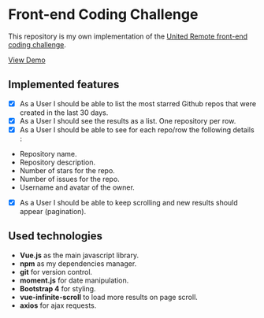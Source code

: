 # Front-end Coding Challenge

This repository is my own implementation of the [United Remote front-end coding challenge](https://github.com/hiddenfounders/frontend-coding-challenge).

[View Demo](https://axel-dev.github.io/ur-frontend-coding-challenge/)

## Implemented features

* [x] As a User I should be able to list the most starred Github repos that were created in the last 30 days.
* [x] As a User I should see the results as a list. One repository per row.
* [x] As a User I should be able to see for each repo/row the following details :
 - Repository name.
 - Repository description.
 - Number of stars for the repo.
 - Number of issues for the repo.
 - Username and avatar of the owner.
* [x] As a User I should be able to keep scrolling and new results should appear (pagination).

## Used technologies

- **Vue.js** as the main javascript library.
- **npm** as my dependencies manager.
- **git** for version control.
- **moment.js** for date manipulation.
- **Bootstrap 4** for styling.
- **vue-infinite-scroll** to load more results on page scroll.
- **axios** for ajax requests.

